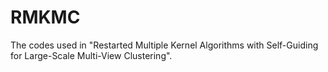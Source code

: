 # RMKMC
The codes used in "Restarted Multiple Kernel Algorithms with Self-Guiding for Large-Scale Multi-View Clustering".
